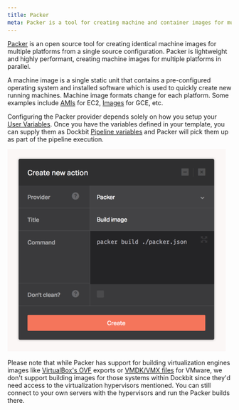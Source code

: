 ```yaml
---
title: Packer
meta: Packer is a tool for creating machine and container images for multiple platforms from a single source configuration.
---
```


[Packer](https://www.packer.io/) is an open source tool for creating identical machine images for multiple platforms from a single source configuration. Packer is lightweight and highly performant, creating machine images for multiple platforms in parallel.

A machine image is a single static unit that contains a pre-configured operating system and installed software which is used to quickly create new running machines. Machine image formats change for each platform. Some examples include [AMIs](http://docs.aws.amazon.com/AWSEC2/latest/UserGuide/AMIs.html) for EC2, [Images](https://cloud.google.com/compute/docs/images) for GCE, etc.

Configuring the Packer provider depends solely on how you setup your [User Variables](https://www.packer.io/docs/templates/user-variables.html). Once you have the variables defined in your template, you can supply them as Dockbit [Pipeline variables](/using-dockbit/variables) and Packer will pick them up as part of the pipeline execution.

![Packer](../images/integrations/packer.png)

Please note that while Packer has support for building virtualization engines images like [VirtualBox's OVF](https://www.packer.io/docs/builders/virtualbox.html) exports or [VMDK/VMX files](https://www.packer.io/docs/builders/vmware.html) for VMware, we don't support building images for those systems within Dockbit since they'd need access to the virtualization hypervisors mentioned. You can still connect to your own servers with the hypervisors and run the Packer builds there.
